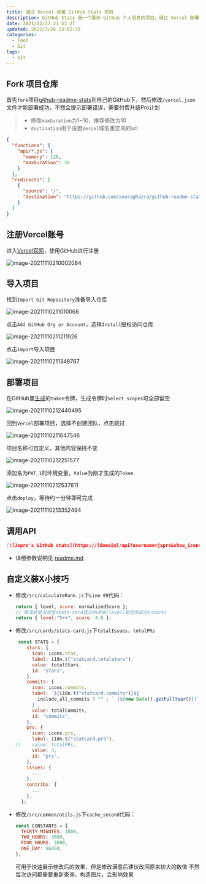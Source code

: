```yaml
---
title: 通过 Vercel 部署 GitHub Stats 项目
description: GitHub Stats 是一个展示 GitHub 个人信息的项目，通过 Vercel 部署可以实现自定义展示，并突破速率等限制。
date: 2021/12/27 21:53:27
updated: 2022/3/26 13:02:33
categories:
  - Tool
  - Git
tags:
  - Git
---
```


## Fork 项目仓库

首先`fork`项目[github-readme-stats](https://github.com/anuraghazra/github-readme-stats)到自己的GitHub下，然后修改`/vercel.json`文件才能部署成功，不然会提示部署错误，需要付费升级Pro计划

>   -   修改`maxDuration`为1~10，推荐修改为10
>   -   `destination`用于设置`Vercel`域名重定向的url

```json
{
  "functions": {
    "api/*.js": {
      "memory": 128,
      "maxDuration": 30
    }
  },
  "redirects": [
    {
      "source": "/",
      "destination": "https://github.com/anuraghazra/github-readme-stats"
    }
  ]
}
```

## 注册Vercel账号

进入[Vercel官网](https://vercel.com/)，使用GitHub进行注册

![image-20211110210002084](https://raw.githubusercontent.com/Jxpro/PicBed/master/md/2021/11/10-210003.png)

## 导入项目

找到`Import Git Repository`准备导入仓库

![image-20211110211010068](https://raw.githubusercontent.com/Jxpro/PicBed/master/md/2021/11/10-211432.png)

点击`Add GitHub Org or Account`，选择`Install`授权访问仓库

![image-20211110211211926](https://raw.githubusercontent.com/Jxpro/PicBed/master/md/2021/11/10-211444.png)

点击`Import`导入项目

![image-20211110211348767](https://raw.githubusercontent.com/Jxpro/PicBed/master/md/2021/11/10-211349.png)

## 部署项目

在GitHub里[生成](https://github.com/settings/tokens)的`token`令牌，生成令牌时`Select scopes`可全部留空

![image-20211110212440495](https://raw.githubusercontent.com/Jxpro/PicBed/master/md/2021/11/10-212441.png)

回到`Vercel`部署项目，选择不创建团队，点击跳过

![image-20211110211647546](https://raw.githubusercontent.com/Jxpro/PicBed/master/md/2021/11/10-211648.png)

项目名称可自定义，其他内容保持不变

![image-20211110212251577](https://raw.githubusercontent.com/Jxpro/PicBed/master/md/2021/11/10-212252.png)

添加名为`PAT_1`的环境变量，`Value`为刚才生成的`Token`

![image-20211110212537611](https://raw.githubusercontent.com/Jxpro/PicBed/master/md/2021/11/10-212539.png)

点击`deploy`，等待约一分钟即可完成

![image-20211110213352494](https://raw.githubusercontent.com/Jxpro/PicBed/master/md/2021/11/10-213354.png)

## 调用API

```markdown
[![Jxpro's GitHub stats](https://{domain}/api?username=jxpro&show_icons=true&theme=blueberry&include_all_commits=true)](https://github.com/Jxpro/github-readme-stats)
```

-   详细参数说明见 [readme.md](https://github.com/Jxpro/github-readme-stats/blob/master/docs/readme_cn.md)

## 自定义装X小技巧

-   修改`/src/calculateRank.js`下`Line 89`代码：
    ```javascript
    return { level, score: normalizedScore };
    // 修改此处可改变stats-card显示的评级(level)和空余部分(score)
    return { level:"S++", score: 4.6 };
    ```
-   修改`/src/cards/stats-card.js`下`totalIssues`，`totalPRs`
    ```javascript
     const STATS = {
        stars: {
          icon: icons.star,
          label: i18n.t("statcard.totalstars"),
          value: totalStars,
          id: "stars",
        },
        commits: {
          icon: icons.commits,
          label: `${i18n.t("statcard.commits")}${
            include_all_commits ? "" : ` (${new Date().getFullYear()})`
          }`,
          value: totalCommits,
          id: "commits",
        },
        prs: {
          icon: icons.prs,
          label: i18n.t("statcard.prs"),
    //    value: totalPRs,
          value: 3,
          id: "prs",
        },
        issues: {
          ...
        },
        contribs: {
          ...
        },
      };
    ```
-   修改`/src/common/utils.js`下`cache_second`代码：
    ```javascript
    const CONSTANTS = {
      THIRTY_MINUTES: 1800,
      TWO_HOURS: 3600,
      FOUR_HOURS: 3600,
      ONE_DAY: 86400,
    };
    ```
    可用于快速展示修改后的效果，但是修改满意后建议改回原来较大的数值
    不然每次访问都需要重新查询，构造图片，会影响效果
